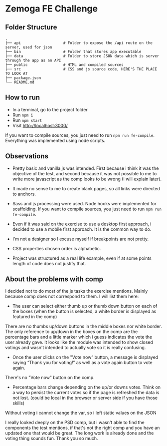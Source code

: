 # Zemoga FE Challenge

## Folder Structure
    .
    ├── api                   # Folder to expose the /api route on the server, used for json
    ├── bin                   # Folder that stores app executable
    ├── data                  # Folder to store JSON data which is server through the app as an API
    ├── public                # HTML and compiled sources
    ├── src                   # CSS and js source code, HERE'S THE PLACE TO LOOK AT
    ├── package.json
    └── README.md

## How to run

* In a terminal, go to the project folder
* Run `npm i`
* Run `npm start`
* Visit <http://localhost:3000/>

If you want to compile sources, you just need to run `npm run fe-compile`.
Everything was implemented using node scripts.

## Observations

* Pretty basic and vanilla js was intended. First because i think it was
the objective of the test, and second because it was not possible to me
to write more javascript as the comp looks to be wrong (I will explain
later).

* It made no sense to me to create blank pages, so all links were directed
to anchors.

* Sass and js processing were used. Node hooks were implemented for scaffolding.
If you want to compile sources, you just need to run `npm run fe-compile`.

* Even if it was said on the exercise to use a desktop first approach, i decided
to use a mobile first approach. It is the common way to do.

* I'm not a designer so I excuse myself if breakpoints are not pretty.

* CSS properties chosen order is alphabetic.

* Project was structured as a real life example, even if at some points length of
code does not justify that.

## About the problems with comp

I decided not to do most of the js tasks the exercise mentions. Mainly because
comp does not correspond to them. I will list them here:

* The user can select either thumb up or thumb down button on each of the boxes (when the button is selected, a white
border is displayed as featured in the comp)

There are no thumbs up/down buttons in the middle boxes nor white border. The only reference to up/down in the boxes
on the comp are the percentage bars and a little marker which i guess indicates the vote the user already gave. It looks
like the module was intended to show closed votings and wasn't intended to actually vote so it is really confusing.

* Once the user clicks on the "Vote now” button, a message is displayed saying “Thank you for voting!” as well as a vote
again button to vote again.

There's no "Vote now" button on the comp.

* Percentage bars change depending on the up/or downs votes. Think on a way to persist the current votes so if the page is
refreshed the data is not lost. (could be local in the browser or server side if you have those skills)

Without voting i cannot change the var, so i left static values on the JSON

I really looked deeply on the PSD comp, but i wasn't able to find the components the test mentions,
if that's not the right comp and you have an updated one that would be great. The long work is already done
and the voting thing sounds fun. Thank you so much.
